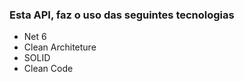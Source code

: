 <h3>Esta API, faz o uso das seguintes tecnologias </h3>
<ul>
  <li>Net 6</li>
  <li>Clean Architeture</li>
  <li>SOLID</li>
  <li>Clean Code</li>
</ul>
